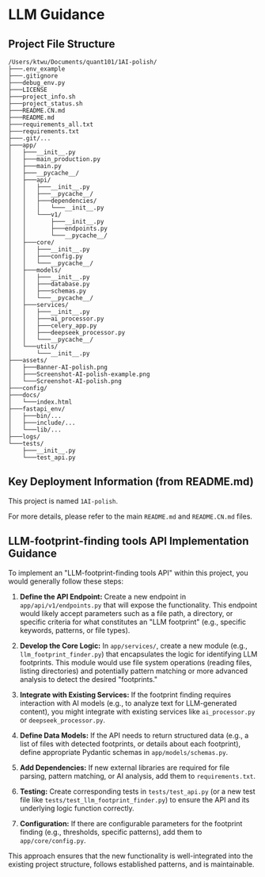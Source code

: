 # LLM Guidance

## Project File Structure

```
/Users/ktwu/Documents/quant101/1AI-polish/
├───.env_example
├───.gitignore
├───debug_env.py
├───LICENSE
├───project_info.sh
├───project_status.sh
├───README.CN.md
├───README.md
├───requirements_all.txt
├───requirements.txt
├───.git/...
├───app/
│   ├───__init__.py
│   ├───main_production.py
│   ├───main.py
│   ├───__pycache__/
│   ├───api/
│   │   ├───__init__.py
│   │   ├───__pycache__/
│   │   ├───dependencies/
│   │   │   └───__init__.py
│   │   └───v1/
│   │       ├───__init__.py
│   │       ├───endpoints.py
│   │       └───__pycache__/
│   ├───core/
│   │   ├───__init__.py
│   │   ├───config.py
│   │   └───__pycache__/
│   ├───models/
│   │   ├───__init__.py
│   │   ├───database.py
│   │   ├───schemas.py
│   │   └───__pycache__/
│   ├───services/
│   │   ├───__init__.py
│   │   ├───ai_processor.py
│   │   ├───celery_app.py
│   │   ├───deepseek_processor.py
│   │   └───__pycache__/
│   └───utils/
│       └───__init__.py
├───assets/
│   ├───Banner-AI-polish.png
│   ├───Screenshot-AI-polish-example.png
│   └───Screenshot-AI-polish.png
├───config/
├───docs/
│   └───index.html
├───fastapi_env/
│   ├───bin/...
│   ├───include/...
│   └───lib/...
├───logs/
└───tests/
    ├───__init__.py
    └───test_api.py
```

## Key Deployment Information (from README.md)

This project is named `1AI-polish`.

For more details, please refer to the main `README.md` and `README.CN.md` files.

## LLM-footprint-finding tools API Implementation Guidance

To implement an "LLM-footprint-finding tools API" within this project, you would generally follow these steps:

1.  **Define the API Endpoint:** Create a new endpoint in `app/api/v1/endpoints.py` that will expose the functionality. This endpoint would likely accept parameters such as a file path, a directory, or specific criteria for what constitutes an "LLM footprint" (e.g., specific keywords, patterns, or file types).

2.  **Develop the Core Logic:** In `app/services/`, create a new module (e.g., `llm_footprint_finder.py`) that encapsulates the logic for identifying LLM footprints. This module would use file system operations (reading files, listing directories) and potentially pattern matching or more advanced analysis to detect the desired "footprints."

3.  **Integrate with Existing Services:** If the footprint finding requires interaction with AI models (e.g., to analyze text for LLM-generated content), you might integrate with existing services like `ai_processor.py` or `deepseek_processor.py`.

4.  **Define Data Models:** If the API needs to return structured data (e.g., a list of files with detected footprints, or details about each footprint), define appropriate Pydantic schemas in `app/models/schemas.py`.

5.  **Add Dependencies:** If new external libraries are required for file parsing, pattern matching, or AI analysis, add them to `requirements.txt`.

6.  **Testing:** Create corresponding tests in `tests/test_api.py` (or a new test file like `tests/test_llm_footprint_finder.py`) to ensure the API and its underlying logic function correctly.

7.  **Configuration:** If there are configurable parameters for the footprint finding (e.g., thresholds, specific patterns), add them to `app/core/config.py`.

This approach ensures that the new functionality is well-integrated into the existing project structure, follows established patterns, and is maintainable.